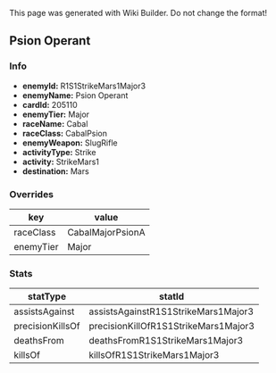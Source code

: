 <span class="wiki-builder">This page was generated with Wiki Builder. Do not change the format!</span>

## Psion Operant
### Info
* **enemyId:** R1S1StrikeMars1Major3
* **enemyName:** Psion Operant
* **cardId:** 205110
* **enemyTier:** Major
* **raceName:** Cabal
* **raceClass:** CabalPsion
* **enemyWeapon:** SlugRifle
* **activityType:** Strike
* **activity:** StrikeMars1
* **destination:** Mars

### Overrides
key | value
--- | -----
raceClass | CabalMajorPsionA
enemyTier | Major

### Stats
statType | statId
-------- | ------
assistsAgainst | assistsAgainstR1S1StrikeMars1Major3
precisionKillsOf | precisionKillOfR1S1StrikeMars1Major3
deathsFrom | deathsFromR1S1StrikeMars1Major3
killsOf | killsOfR1S1StrikeMars1Major3

